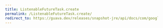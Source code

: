 ```yaml
---
title: ListenableFutureTask.create
permalink: /ListenableFutureTask.create/
redirect_to: https://guava.dev/releases/snapshot-jre/api/docs/com/google/common/util/concurrent/ListenableFutureTask.html#create-java.lang.Runnable-V-
---
```

